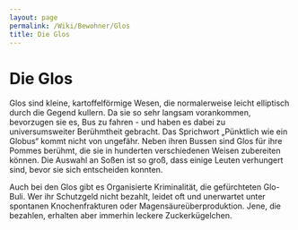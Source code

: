 ```yaml
---
layout: page
permalink: /Wiki/Bewohner/Glos
title: Die Glos
---
```


# Die Glos

Glos sind kleine, kartoffelförmige Wesen, die normalerweise leicht elliptisch durch die Gegend kullern. Da sie so sehr langsam vorankommen, bevorzugen sie es, Bus zu fahren - und haben es dabei zu universumsweiter Berühmtheit gebracht. Das Sprichwort „Pünktlich wie ein Globus“ kommt nicht von ungefähr. Neben ihren Bussen sind Glos für ihre Pommes berühmt, die sie in hunderten verschiedenen Weisen zubereiten können. Die Auswahl an Soßen ist so groß, dass einige Leuten verhungert sind, bevor sie sich entscheiden konnten.

Auch bei den Glos gibt es Organisierte Kriminalität, die gefürchteten Glo-Buli. Wer ihr Schutzgeld nicht bezahlt, leidet oft und unerwartet unter spontanen Knochenfrakturen oder Magensäureüberproduktion. Jene, die bezahlen, erhalten aber immerhin leckere Zuckerkügelchen.

